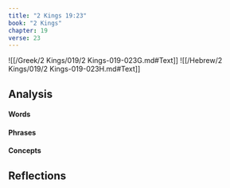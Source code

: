 ```yaml
---
title: "2 Kings 19:23"
book: "2 Kings"
chapter: 19
verse: 23
---
```

![[/Greek/2 Kings/019/2 Kings-019-023G.md#Text]]
![[/Hebrew/2 Kings/019/2 Kings-019-023H.md#Text]]

## Analysis

#### Words

#### Phrases

#### Concepts

## Reflections
